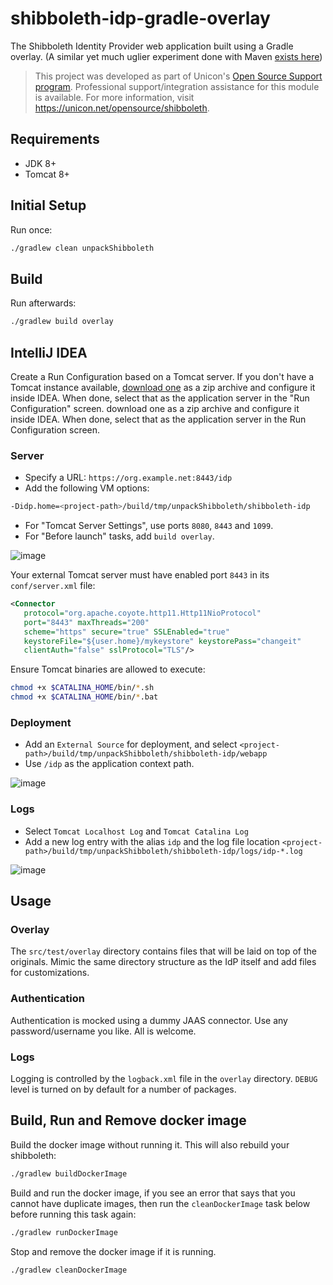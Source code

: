 shibboleth-idp-gradle-overlay
=============================
The Shibboleth Identity Provider web application built using a Gradle overlay. (A similar yet much uglier experiment done with Maven [exists here](https://github.com/UniconLabs/shibboleth-idp-webapp))

> This project was developed as part of Unicon's [Open Source Support program](https://unicon.net/support). Professional support/integration assistance for this module is available. For more information, visit <https://unicon.net/opensource/shibboleth>.

## Requirements

- JDK 8+
- Tomcat 8+

## Initial Setup

Run once:

```bash
./gradlew clean unpackShibboleth
```

## Build

Run afterwards:

```bash
./gradlew build overlay
```

## IntelliJ IDEA

Create a Run Configuration based on a Tomcat server. If you don't have a Tomcat instance available, [download one](https://tomcat.apache.org/) 
as a zip archive and configure it inside IDEA. When done, select that as the application server in the "Run Configuration" screen.
download one as a zip archive and configure it inside IDEA. When done, select that as the application server in the Run Configuration screen.


### Server

- Specify a URL: `https://org.example.net:8443/idp`
- Add the following VM options:

```bash
-Didp.home=<project-path>/build/tmp/unpackShibboleth/shibboleth-idp
```

- For "Tomcat Server Settings", use ports `8080`, `8443` and `1099`.
- For "Before launch" tasks, add `build overlay`.

![image](https://user-images.githubusercontent.com/1205228/27300133-77aa7ac4-54e3-11e7-8f8a-23d64bfc689a.png)


Your external Tomcat server must have enabled port `8443` in its `conf/server.xml` file:

```xml
<Connector
   protocol="org.apache.coyote.http11.Http11NioProtocol"
   port="8443" maxThreads="200"
   scheme="https" secure="true" SSLEnabled="true"
   keystoreFile="${user.home}/mykeystore" keystorePass="changeit"
   clientAuth="false" sslProtocol="TLS"/>
```

Ensure Tomcat binaries are allowed to execute:

```bash
chmod +x $CATALINA_HOME/bin/*.sh
chmod +x $CATALINA_HOME/bin/*.bat
```
### Deployment

- Add an `External Source` for deployment, and select `<project-path>/build/tmp/unpackShibboleth/shibboleth-idp/webapp`
- Use `/idp` as the application context path.

![image](https://user-images.githubusercontent.com/1205228/27300083-5a491f44-54e3-11e7-995e-aed262d32cd2.png)

### Logs

- Select `Tomcat Localhost Log` and `Tomcat Catalina Log`
- Add a new log entry with the alias `idp` and the log file 
location `<project-path>/build/tmp/unpackShibboleth/shibboleth-idp/logs/idp-*.log`

![image](https://user-images.githubusercontent.com/1205228/27300159-8fa44e20-54e3-11e7-84df-46600f68a2d3.png)

## Usage

### Overlay
The `src/test/overlay` directory contains files that will be laid on top of the originals. 
Mimic the same directory structure as the IdP itself and add files for customizations.

### Authentication

Authentication is mocked using a dummy JAAS connector. Use any password/username you like. All is welcome.

### Logs

Logging is controlled by the `logback.xml` file in the `overlay` directory. `DEBUG` level is turned on by default for a number of packages.

## Build, Run and Remove docker image

Build the docker image without running it. This will also rebuild your shibboleth:

```bash
./gradlew buildDockerImage
```

Build and run the docker image, if you see an error that says that you cannot have duplicate images, 
then run the `cleanDockerImage` task below before running this task again:

```bash
./gradlew runDockerImage
```

Stop and remove the docker image if it is running.
```bash
./gradlew cleanDockerImage
```
